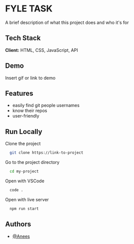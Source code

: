 
# FYLE TASK

A brief description of what this project does and who it's for

## Tech Stack

**Client:** HTML, CSS, JavaScript, API

## Demo

Insert gif or link to demo

## Features

- easily find git people usernames
- know their repos
- user-friendly

## Run Locally

Clone the project

```bash
  git clone https://link-to-project
```

Go to the project directory

```bash
  cd my-project
```

Open with VSCode

```bash
  code .
```

Open with live server

```bash
  npm run start
```


## Authors

- [@Anees](https://www.github.com/shaikrurian007)